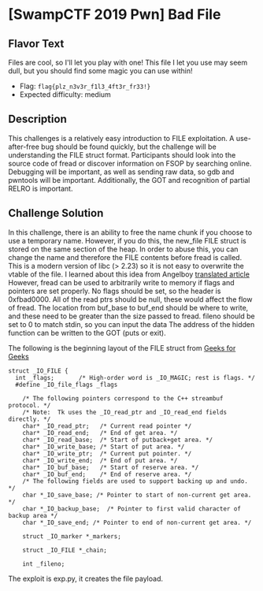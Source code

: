 # [SwampCTF 2019 Pwn] Bad File

## Flavor Text

Files are cool, so I'll let you play with one! This file I let you use may seem dull, but you should find some magic you can use within! 

* Flag: `flag{plz_n3v3r_f1l3_4ft3r_fr33!}`
* Expected difficulty: medium

## Description

This challenges is a relatively easy introduction to FILE exploitation. A use-after-free bug should be found quickly, but the challenge will be understanding the FILE struct format.
Participants should look into the source code of fread or discover information on FSOP by searching online.
Debugging will be important, as well as sending raw data, so gdb and pwntools will be important.
Additionally, the GOT and recognition of partial RELRO is important.

## Challenge Solution

In this challenge, there is an ability to free the name chunk if you choose to use a temporary name. However, if you do this, the new_file FILE struct is stored on the same section of the heap.
In order to abuse this, you can change the name and therefore the FILE contents before fread is called.
This is a modern version of libc (> 2.23) so it is not easy to overwrite the vtable of the file.
I learned about this idea from Angelboy [translated article](https://gsec.hitb.org/materials/sg2018/D1%20-%20FILE%20Structures%20-%20Another%20Binary%20Exploitation%20Technique%20-%20An-Jie%20Yang.pdf)
However, fread can be used to arbitrarily write to memory if flags and pointers are set properly.
No flags should be set, so the header is 0xfbad0000. 
All of the read ptrs should be null, these would affect the flow of fread.
The location from buf_base to buf_end should be where to write, and these need to be greater than the size passed to fread.
fileno should be set to 0 to match stdin, so you can input the data
The address of the hidden function can be written to the GOT (puts or exit).

The following is the beginning layout of the FILE struct from [Geeks for Geeks](https://www.geeksforgeeks.org/data-type-file-c/)

```
struct _IO_FILE {
  int _flags;       /* High-order word is _IO_MAGIC; rest is flags. */
  #define _IO_file_flags _flags

    /* The following pointers correspond to the C++ streambuf protocol. */
	/* Note:  Tk uses the _IO_read_ptr and _IO_read_end fields directly. */
    char* _IO_read_ptr;   /* Current read pointer */
	char* _IO_read_end;   /* End of get area. */
	char* _IO_read_base;  /* Start of putback+get area. */
	char* _IO_write_base; /* Start of put area. */
	char* _IO_write_ptr;  /* Current put pointer. */
	char* _IO_write_end;  /* End of put area. */
	char* _IO_buf_base;   /* Start of reserve area. */
	char* _IO_buf_end;    /* End of reserve area. */
	/* The following fields are used to support backing up and undo. */
	char *_IO_save_base; /* Pointer to start of non-current get area. */
	char *_IO_backup_base;  /* Pointer to first valid character of backup area */
	char *_IO_save_end; /* Pointer to end of non-current get area. */

	struct _IO_marker *_markers;

	struct _IO_FILE *_chain;

	int _fileno;
```

The exploit is exp.py, it creates the file payload.
